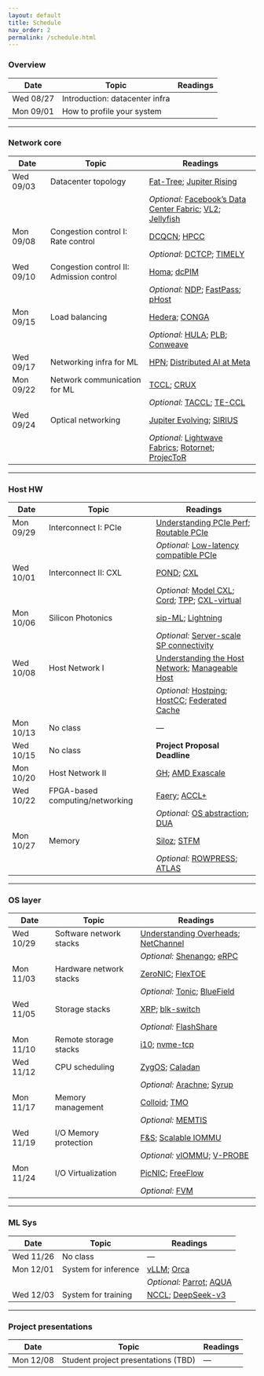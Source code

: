 ```yaml
---
layout: default
title: Schedule
nav_order: 2
permalink: /schedule.html
---
```


### Overview

| Date | Topic | Readings |
|---|---|---|
| Wed 08/27 | Introduction: datacenter infra |  |
| Mon 09/01 | How to profile your system |  |

---

### Network core

| Date | Topic | Readings |
|---|---|---|
| Wed 09/03 | Datacenter topology | [Fat-Tree](https://dl.acm.org/doi/10.1145/1402946.1402967); [Jupiter Rising](https://dl.acm.org/doi/10.1145/2785956.2787508) |
|  |  | *Optional:* [Facebook’s Data Center Fabric](https://conferences.sigcomm.org/sigcomm/2015/pdf/papers/p123.pdf); [VL2](https://web.eecs.umich.edu/~mosharaf/Readings/VL2.pdf); [Jellyfish](https://www.usenix.org/system/files/conference/nsdi12/nsdi12-final82.pdf) |
| Mon 09/08 | Congestion control I: Rate control | [DCQCN](https://dl.acm.org/doi/10.1145/2785956.2787484); [HPCC](https://dl.acm.org/doi/10.1145/3341302.3342085) |
|  |  | *Optional:* [DCTCP](https://dl.acm.org/doi/10.1145/1851275.1851192); [TIMELY](https://dl.acm.org/doi/10.1145/2829988.2787510) |
| Wed 09/10 | Congestion control II: Admission control | [Homa](https://dl.acm.org/doi/10.1145/3230543.3230564); [dcPIM](https://dl.acm.org/doi/10.1145/3544216.3544235) |
|  |  | *Optional:* [NDP](https://dl.acm.org/doi/10.1145/3098822.3098825); [FastPass](https://dl.acm.org/doi/10.1145/2740070.2626309); [pHost](https://dl.acm.org/doi/10.1145/2716281.2836086) |
| Mon 09/15 | Load balancing | [Hedera](https://dl.acm.org/doi/10.5555/1855711.1855730); [CONGA](https://dl.acm.org/doi/10.1145/2619239.2626316) |
|  |  | *Optional:* [HULA](https://dl.acm.org/doi/10.1145/2890955.2890968); [PLB](https://dl.acm.org/doi/10.1145/3544216.3544226); [Conweave](https://dl.acm.org/doi/10.1145/3603269.3604849) |
| Wed 09/17 | Networking infra for ML | [HPN](https://dl.acm.org/doi/10.1145/3651890.3672265); [Distributed AI at Meta](https://cs.stanford.edu/~keithw/sigcomm2024/sigcomm24-final246-acmpaginated.pdf) |
| Mon 09/22 | Network communication for ML | [TCCL](https://dl.acm.org/doi/10.1145/3620666.3651362); [CRUX](https://cs.stanford.edu/~keithw/sigcomm2024/sigcomm24-final380-acmpaginated.pdf) |
|  |  | *Optional:* [TACCL](https://www.usenix.org/system/files/nsdi23-shah.pdf); [TE-CCL](https://dl.acm.org/doi/10.1145/3651890.3672249) |
| Wed 09/24 | Optical networking | [Jupiter Evolving](https://dl.acm.org/doi/10.1145/3544216.3544265); [SIRIUS](https://www.microsoft.com/en-us/research/wp-content/uploads/2020/07/sirius-sigcomm20.pdf) |
|  |  | *Optional:* [Lightwave Fabrics](https://dl.acm.org/doi/10.1145/3603269.3604836); [Rotornet](https://dl.acm.org/doi/10.1145/3098822.3098838); [ProjecToR](https://dl.acm.org/doi/10.1145/2934872.2934911) |

---

### Host HW

| Date | Topic | Readings |
|---|---|---|
| Mon 09/29 | Interconnect I: PCIe | [Understanding PCIe Perf](https://dl.acm.org/doi/10.1145/3230543.3230560); [Routable PCIe](https://www.usenix.org/conference/nsdi24/presentation/hou) |
|  |  | *Optional:* [Low-latency compatible PCIe](https://dl.acm.org/doi/10.1145/3555050.3569128) |
| Wed 10/01 | Interconnect II: CXL | [POND](https://dl.acm.org/doi/abs/10.1145/3575693.3578835); [CXL](https://dl.acm.org/doi/abs/10.1145/3613424.3614256) |
|  |  | *Optional:* [Model CXL](https://arxiv.org/abs/2410.15908); [Cord](https://dl.acm.org/doi/10.1145/3695053.3731074); [TPP](https://dl.acm.org/doi/abs/10.1145/3582016.3582063); [CXL-virtual](https://www.usenix.org/system/files/osdi24-zhong-yuhong.pdf) |
| Mon 10/06 | Silicon Photonics | [sip-ML](https://dl.acm.org/doi/pdf/10.1145/3452296.3472900); [Lightning](https://people.csail.mit.edu/ghobadi/papers/lightning_sigcomm_2023.pdf) |
|  |  | *Optional:* [Server-scale SP connectivity](https://dl.acm.org/doi/pdf/10.1145/3696348.3696856) |
| Wed 10/08 | Host Network I | [Understanding the Host Network](https://www.cs.cornell.edu/~ragarwal/pubs/understanding-the-host-network.pdf); [Manageable Host](https://sigops.org/s/conferences/hotos/2023/papers/kong.pdf) |
|  |  | *Optional:* [Hostping](https://www.usenix.org/conference/nsdi23/presentation/liu-kefei); [HostCC](https://dl.acm.org/doi/10.1145/3603269.3604878); [Federated Cache](https://arxiv.org/abs/2504.16324) |
| Mon 10/13 | No class | — |
| Wed 10/15 | No class | **Project Proposal Deadline** |
| Mon 10/20 | Host Network II | [GH](https://dl.acm.org/doi/abs/10.1145/3673038.3673110); [AMD Exascale](https://computermachines.org/joe/publications/pdfs/isca2024_exascale.pdf) |
| Wed 10/22 | FPGA-based computing/networking | [Faery](https://www.usenix.org/system/files/osdi22-zeng.pdf); [ACCL+](https://www.usenix.org/system/files/osdi24-he.pdf) |
|  |  | *Optional:* [OS abstraction](https://www.usenix.org/system/files/osdi20-korolija.pdf); [DUA](https://www.usenix.org/conference/nsdi19/presentation/shu) |
| Mon 10/27 | Memory | [Siloz](https://dl.acm.org/doi/10.1145/3600006.3613143); [STFM](https://ieeexplore.ieee.org/abstract/document/4408252) |
|  |  | *Optional:* [ROWPRESS](https://dl.acm.org/doi/abs/10.1145/3579371.3589063); [ATLAS](https://ieeexplore.ieee.org/abstract/document/5416658) |

---

### OS layer

| Date | Topic | Readings |
|---|---|---|
| Wed 10/29 | Software network stacks | [Understanding Overheads](https://www.cs.cornell.edu/~ragarwal/pubs/network-stack.pdf); [NetChannel](https://dl.acm.org/doi/10.1145/3544216.3544230) |
|  |  | *Optional:* [Shenango](https://dl.acm.org/doi/10.5555/3323234.3323265); [eRPC](https://www.usenix.org/system/files/nsdi19-kalia.pdf) |
| Mon 11/03 | Hardware network stacks | [ZeroNIC](https://www.usenix.org/system/files/osdi24-skiadopoulos.pdf); [FlexTOE](https://www.usenix.org/system/files/nsdi22-paper-shashidhara.pdf) |
|  |  | *Optional:* [Tonic](https://www.cs.princeton.edu/~jrex/papers/tonic.pdf); [BlueField](https://arxiv.org/abs/2402.03041) |
| Wed 11/05 | Storage stacks | [XRP](https://www.usenix.org/conference/osdi22/presentation/zhong); [blk-switch](https://www.usenix.org/conference/osdi21/presentation/hwang) |
|  |  | *Optional:* [FlashShare](https://www.usenix.org/conference/osdi18/presentation/zhang) |
| Mon 11/10 | Remote storage stacks | [i10](https://www.usenix.org/system/files/nsdi20-paper-hwang.pdf); [nvme-tcp](https://www.usenix.org/conference/nsdi25/presentation/kang) |
| Wed 11/12 | CPU scheduling | [ZygOS](https://dl.acm.org/doi/10.1145/3132747.3132780); [Caladan](https://dl.acm.org/doi/10.5555/3488766.3488782) |
|  |  | *Optional:* [Arachne](https://www.usenix.org/conference/osdi18/presentation/qin); [Syrup](https://dl.acm.org/doi/10.1145/3477132.3483548) |
| Mon 11/17 | Memory management | [Colloid](https://dl.acm.org/doi/10.1145/3694715.3695968); [TMO](https://dl.acm.org/doi/10.1145/3503222.3507731) |
|  |  | *Optional:* [MEMTIS](https://dl.acm.org/doi/abs/10.1145/3600006.3613167) |
| Wed 11/19 | I/O Memory protection | [F&S](https://www.cs.cornell.edu/~ragarwal/pubs/fands.pdf); [Scalable IOMMU](https://www.usenix.org/conference/atc15/technical-session/presentation/peleg) |
|  |  | *Optional:* [vIOMMU](https://www.usenix.org/legacy/events/atc11/tech/final_files/Amit.pdf); [V-PROBE](https://www.usenix.org/system/files/atc23-wang-yaohui.pdf) |
| Mon 11/24 | I/O Virtualization | [PicNIC](https://dl.acm.org/doi/10.1145/3341302.3342093); [FreeFlow](https://www.usenix.org/conference/nsdi19/presentation/kim) |
|  |  | *Optional:* [FVM](https://www.usenix.org/system/files/osdi20-kwon.pdf) |

---

### ML Sys

| Date | Topic | Readings |
|---|---|---|
| Wed 11/26 | No class | — |
| Mon 12/01 | System for inference | [vLLM](https://arxiv.org/pdf/2309.06180); [Orca](https://www.usenix.org/conference/osdi22/presentation/yu) |
|  |  | *Optional:* [Parrot](https://www.usenix.org/system/files/osdi24-lin-chaofan.pdf); [AQUA](https://dl.acm.org/doi/pdf/10.1145/3676641.3715983) |
| Wed 12/03 | System for training | [NCCL](https://arxiv.org/pdf/2507.04786); [DeepSeek-v3](https://arxiv.org/pdf/2505.09343) |

---

### Project presentations

| Date | Topic | Readings |
|---|---|---|
| Mon 12/08 | Student project presentations (TBD) | — |
